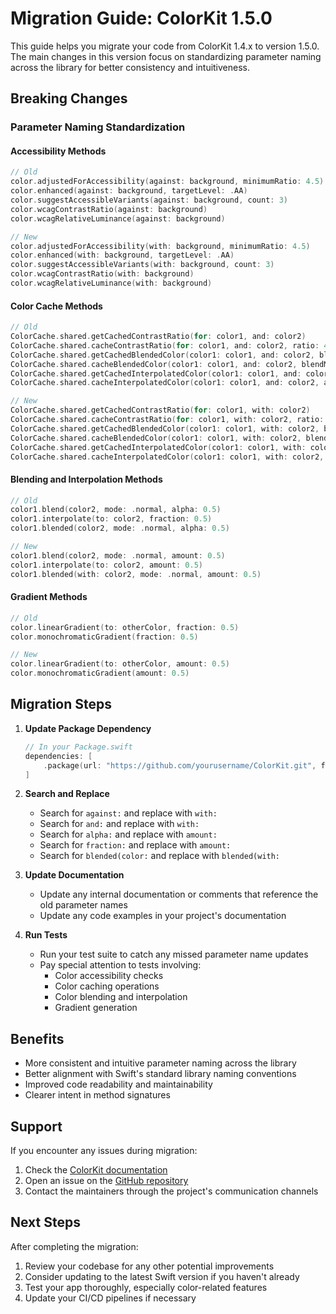 # Migration Guide: ColorKit 1.5.0

This guide helps you migrate your code from ColorKit 1.4.x to version 1.5.0. The main changes in this version focus on standardizing parameter naming across the library for better consistency and intuitiveness.

## Breaking Changes

### Parameter Naming Standardization

#### Accessibility Methods
```swift
// Old
color.adjustedForAccessibility(against: background, minimumRatio: 4.5)
color.enhanced(against: background, targetLevel: .AA)
color.suggestAccessibleVariants(against: background, count: 3)
color.wcagContrastRatio(against: background)
color.wcagRelativeLuminance(against: background)

// New
color.adjustedForAccessibility(with: background, minimumRatio: 4.5)
color.enhanced(with: background, targetLevel: .AA)
color.suggestAccessibleVariants(with: background, count: 3)
color.wcagContrastRatio(with: background)
color.wcagRelativeLuminance(with: background)
```

#### Color Cache Methods
```swift
// Old
ColorCache.shared.getCachedContrastRatio(for: color1, and: color2)
ColorCache.shared.cacheContrastRatio(for: color1, and: color2, ratio: 4.5)
ColorCache.shared.getCachedBlendedColor(color1: color1, and: color2, blendMode: mode)
ColorCache.shared.cacheBlendedColor(color1: color1, and: color2, blendMode: mode)
ColorCache.shared.getCachedInterpolatedColor(color1: color1, and: color2, amount: 0.5)
ColorCache.shared.cacheInterpolatedColor(color1: color1, and: color2, amount: 0.5)

// New
ColorCache.shared.getCachedContrastRatio(for: color1, with: color2)
ColorCache.shared.cacheContrastRatio(for: color1, with: color2, ratio: 4.5)
ColorCache.shared.getCachedBlendedColor(color1: color1, with: color2, blendMode: mode)
ColorCache.shared.cacheBlendedColor(color1: color1, with: color2, blendMode: mode)
ColorCache.shared.getCachedInterpolatedColor(color1: color1, with: color2, amount: 0.5)
ColorCache.shared.cacheInterpolatedColor(color1: color1, with: color2, amount: 0.5)
```

#### Blending and Interpolation Methods
```swift
// Old
color1.blend(color2, mode: .normal, alpha: 0.5)
color1.interpolate(to: color2, fraction: 0.5)
color1.blended(color2, mode: .normal, alpha: 0.5)

// New
color1.blend(color2, mode: .normal, amount: 0.5)
color1.interpolate(to: color2, amount: 0.5)
color1.blended(with: color2, mode: .normal, amount: 0.5)
```

#### Gradient Methods
```swift
// Old
color.linearGradient(to: otherColor, fraction: 0.5)
color.monochromaticGradient(fraction: 0.5)

// New
color.linearGradient(to: otherColor, amount: 0.5)
color.monochromaticGradient(amount: 0.5)
```

## Migration Steps

1. **Update Package Dependency**
   ```swift
   // In your Package.swift
   dependencies: [
       .package(url: "https://github.com/yourusername/ColorKit.git", from: "1.5.0")
   ]
   ```

2. **Search and Replace**
   - Search for `against:` and replace with `with:`
   - Search for `and:` and replace with `with:`
   - Search for `alpha:` and replace with `amount:`
   - Search for `fraction:` and replace with `amount:`
   - Search for `blended(color:` and replace with `blended(with:`

3. **Update Documentation**
   - Update any internal documentation or comments that reference the old parameter names
   - Update any code examples in your project's documentation

4. **Run Tests**
   - Run your test suite to catch any missed parameter name updates
   - Pay special attention to tests involving:
     - Color accessibility checks
     - Color caching operations
     - Color blending and interpolation
     - Gradient generation

## Benefits

- More consistent and intuitive parameter naming across the library
- Better alignment with Swift's standard library naming conventions
- Improved code readability and maintainability
- Clearer intent in method signatures

## Support

If you encounter any issues during migration:
1. Check the [ColorKit documentation](https://github.com/yourusername/ColorKit/wiki)
2. Open an issue on the [GitHub repository](https://github.com/yourusername/ColorKit/issues)
3. Contact the maintainers through the project's communication channels

## Next Steps

After completing the migration:
1. Review your codebase for any other potential improvements
2. Consider updating to the latest Swift version if you haven't already
3. Test your app thoroughly, especially color-related features
4. Update your CI/CD pipelines if necessary 